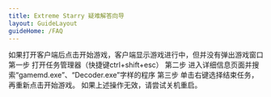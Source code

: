 ```yaml
---
title: Extreme Starry 疑难解答向导
layout: GuideLayout
guideHome: /FAQ
---
```


如果打开客户端后点击开始游戏，客户端显示游戏进行中，但并没有弹出游戏窗口
第一步 打开任务管理器（快捷键ctrl+shift+esc）
第二步 进入详细信息页面并搜索“gamemd.exe”、“Decoder.exe”字样的程序
第三步 单击右键选择结束任务，再重新点击开始游戏。
如果上述操作无效，请尝试关机重启。
